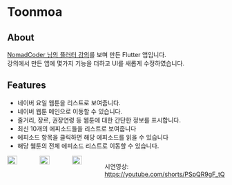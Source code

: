 # Toonmoa

## About
<p><a href="https://nomadcoders.co/flutter-for-beginners/">NomadCoder 님의 플러터 강의</a>를 보며 만든 Flutter 앱입니다.
<br>강의에서 만든 앱에 몇가지 기능을 더하고 UI를 새롭게 수정하였습니다.</p>

## Features
<ul>
  <li>네이버 요일 웹툰을 리스트로 보여줍니다.</li>
  <li>네이버 웹툰 메인으로 이동할 수 있습니다.</li>
  <li>줄거리, 장르, 권장연령 등 웹툰에 대한 간단한 정보를 표시합니다.</li>
  <li>최신 10개의 에피소드들을 리스트로 보여줍니다</li>
  <li>에피소드 항목을 클릭하면 해당 에피소드를 읽을 수 있습니다</li>
  <li>해당 웹툰의 전체 에피소드 리스트로 이동할 수 있습니다.</li>
</ul>

<div style="display:flex; justify-contents:space-between;">
  <img src="https://user-images.githubusercontent.com/107801496/211124140-a628a55d-431a-4522-ae16-e7711ca616c5.PNG" width="30%"></img>
  <img src="https://user-images.githubusercontent.com/107801496/211124179-c75fe20d-6bf0-45d6-8159-e5ffe6d4aee3.PNG" width="30%"></img>
  <img src="https://user-images.githubusercontent.com/107801496/211124182-d1f98df0-f028-4efc-a339-06cde6fcc98d.PNG" width="30%"></img>
<div>

시연영상: https://youtube.com/shorts/PSpQR9gF_tQ
